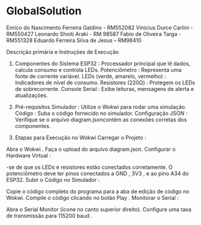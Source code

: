 # GlobalSolution

Enrico do Nascimento Ferreira Galdino - RM552082
Vinicius Durce Carlini - RM550427
Leonardo Shoiti Araki - RM 98587
Fabio de Oliveira Targa - RM551328 
Eduardo Ferreira Silva de Jesus – RM98410 
	

Descrição primária e Instruções de Execução

1. Componentes do Sistema
ESP32 : Processador principal que lê dados, calcula consumo e controla LEDs.
Potenciômetro : Representa uma fonte de corrente variável.
LEDs (verde, amarelo, vermelho) : Indicadores de nível de consumo.
Resistores (220Ω) : Protegem os LEDs de sobrecorrente.
Console Serial : Exibe leituras, mensagens de alerta e atualizações.

2. Pré-requisitos
Simulador : Utilize o Wokwi para rodar uma simulação.
Código : Suba o código fornecido no simulador.
Configuração JSON : Verifique se o arquivo diagram.jsoncontém as conexões corretas dos componentes.

3. Etapas para Execução no Wokwi
Carregar o Projeto :

Abra o Wokwi .
Faça o upload do arquivo diagram.json.
Configurar o Hardware Virtual :

-se de que os LEDs e resistores estão conectados corretamente.
O potenciômetro deve ter pinos conectados a GND , 3V3 , e ao pino A34 do ESP32.
Subir o Código no Simulador :

Copie o código completo do programa para a aba de edição de código no Wokwi.
Compile o código clicando no botão Play .
Monitorar o Serial :

Abra o Serial Monitor (ícone no canto superior direito).
Configure uma taxa de transmissão para 115200 baud .
